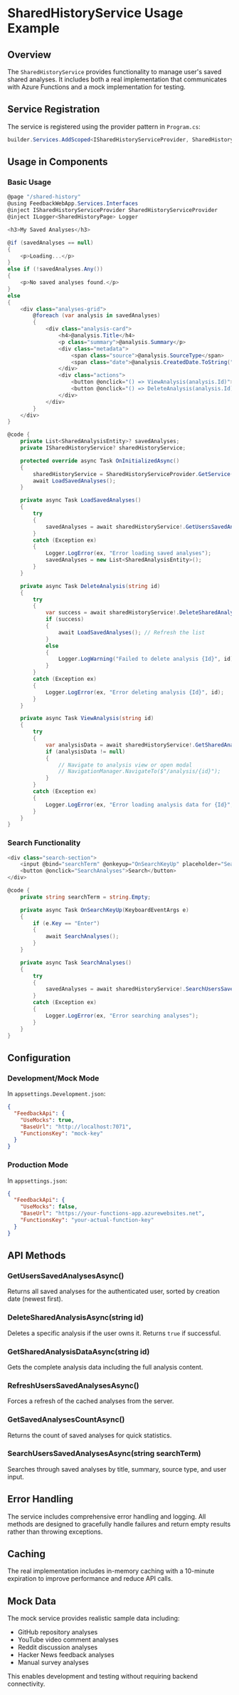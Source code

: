 # SharedHistoryService Usage Example

## Overview

The `SharedHistoryService` provides functionality to manage user's saved shared analyses. It includes both a real implementation that communicates with Azure Functions and a mock implementation for testing.

## Service Registration

The service is registered using the provider pattern in `Program.cs`:

```csharp
builder.Services.AddScoped<ISharedHistoryServiceProvider, SharedHistoryServiceProvider>();
```

## Usage in Components

### Basic Usage

```csharp
@page "/shared-history"
@using FeedbackWebApp.Services.Interfaces
@inject ISharedHistoryServiceProvider SharedHistoryServiceProvider
@inject ILogger<SharedHistoryPage> Logger

<h3>My Saved Analyses</h3>

@if (savedAnalyses == null)
{
    <p>Loading...</p>
}
else if (!savedAnalyses.Any())
{
    <p>No saved analyses found.</p>
}
else
{
    <div class="analyses-grid">
        @foreach (var analysis in savedAnalyses)
        {
            <div class="analysis-card">
                <h4>@analysis.Title</h4>
                <p class="summary">@analysis.Summary</p>
                <div class="metadata">
                    <span class="source">@analysis.SourceType</span>
                    <span class="date">@analysis.CreatedDate.ToString("yyyy-MM-dd")</span>
                </div>
                <div class="actions">
                    <button @onclick="() => ViewAnalysis(analysis.Id)">View</button>
                    <button @onclick="() => DeleteAnalysis(analysis.Id)" class="btn-danger">Delete</button>
                </div>
            </div>
        }
    </div>
}

@code {
    private List<SharedAnalysisEntity>? savedAnalyses;
    private ISharedHistoryService? sharedHistoryService;

    protected override async Task OnInitializedAsync()
    {
        sharedHistoryService = SharedHistoryServiceProvider.GetService();
        await LoadSavedAnalyses();
    }

    private async Task LoadSavedAnalyses()
    {
        try
        {
            savedAnalyses = await sharedHistoryService!.GetUsersSavedAnalysesAsync();
        }
        catch (Exception ex)
        {
            Logger.LogError(ex, "Error loading saved analyses");
            savedAnalyses = new List<SharedAnalysisEntity>();
        }
    }

    private async Task DeleteAnalysis(string id)
    {
        try
        {
            var success = await sharedHistoryService!.DeleteSharedAnalysisAsync(id);
            if (success)
            {
                await LoadSavedAnalyses(); // Refresh the list
            }
            else
            {
                Logger.LogWarning("Failed to delete analysis {Id}", id);
            }
        }
        catch (Exception ex)
        {
            Logger.LogError(ex, "Error deleting analysis {Id}", id);
        }
    }

    private async Task ViewAnalysis(string id)
    {
        try
        {
            var analysisData = await sharedHistoryService!.GetSharedAnalysisDataAsync(id);
            if (analysisData != null)
            {
                // Navigate to analysis view or open modal
                // NavigationManager.NavigateTo($"/analysis/{id}");
            }
        }
        catch (Exception ex)
        {
            Logger.LogError(ex, "Error loading analysis data for {Id}", id);
        }
    }
}
```

### Search Functionality

```csharp
<div class="search-section">
    <input @bind="searchTerm" @onkeyup="OnSearchKeyUp" placeholder="Search analyses..." />
    <button @onclick="SearchAnalyses">Search</button>
</div>

@code {
    private string searchTerm = string.Empty;

    private async Task OnSearchKeyUp(KeyboardEventArgs e)
    {
        if (e.Key == "Enter")
        {
            await SearchAnalyses();
        }
    }

    private async Task SearchAnalyses()
    {
        try
        {
            savedAnalyses = await sharedHistoryService!.SearchUsersSavedAnalysesAsync(searchTerm);
        }
        catch (Exception ex)
        {
            Logger.LogError(ex, "Error searching analyses");
        }
    }
}
```

## Configuration

### Development/Mock Mode

In `appsettings.Development.json`:

```json
{
  "FeedbackApi": {
    "UseMocks": true,
    "BaseUrl": "http://localhost:7071",
    "FunctionsKey": "mock-key"
  }
}
```

### Production Mode

In `appsettings.json`:

```json
{
  "FeedbackApi": {
    "UseMocks": false,
    "BaseUrl": "https://your-functions-app.azurewebsites.net",
    "FunctionsKey": "your-actual-function-key"
  }
}
```

## API Methods

### GetUsersSavedAnalysesAsync()
Returns all saved analyses for the authenticated user, sorted by creation date (newest first).

### DeleteSharedAnalysisAsync(string id)
Deletes a specific analysis if the user owns it. Returns `true` if successful.

### GetSharedAnalysisDataAsync(string id)
Gets the complete analysis data including the full analysis content.

### RefreshUsersSavedAnalysesAsync()
Forces a refresh of the cached analyses from the server.

### GetSavedAnalysesCountAsync()
Returns the count of saved analyses for quick statistics.

### SearchUsersSavedAnalysesAsync(string searchTerm)
Searches through saved analyses by title, summary, source type, and user input.

## Error Handling

The service includes comprehensive error handling and logging. All methods are designed to gracefully handle failures and return empty results rather than throwing exceptions.

## Caching

The real implementation includes in-memory caching with a 10-minute expiration to improve performance and reduce API calls.

## Mock Data

The mock service provides realistic sample data including:
- GitHub repository analyses
- YouTube video comment analyses  
- Reddit discussion analyses
- Hacker News feedback analyses
- Manual survey analyses

This enables development and testing without requiring backend connectivity.
